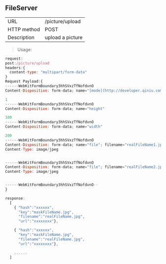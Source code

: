 ## FileServer
<table>
    <tbody>
    <tr>
        <td>URL</td>
        <td>/picture/upload</td>
    </tr>
    <tr>
        <td>HTTP method</td>
        <td>POST</td>
    </tr>
    <tr>
        <td>Description</td>
        <td>upload a picture</td>
    </tr>
    </tbody>
</table>


> Usage:

```javascript
request:
post:/picture/upload
headers:{
  content-type: "multipart/form-data"
}
Request Payload:{
------WebKitFormBoundary3hhSVxzTfNofdvnO
Content-Disposition: form-data; name="[mode](http://developer.qiniu.com/docs/v6/api/reference/fop/image/imageview2.html#imageView2-specification)"

1
------WebKitFormBoundary3hhSVxzTfNofdvnO
Content-Disposition: form-data; name="height"

100
------WebKitFormBoundary3hhSVxzTfNofdvnO
Content-Disposition: form-data; name="width"

200
------WebKitFormBoundary3hhSVxzTfNofdvnO
Content-Disposition: form-data; name="file"; filename="realFileName1.jpg"
Content-Type: image/jpeg


------WebKitFormBoundary3hhSVxzTfNofdvnO
Content-Disposition: form-data; name="file"; filename="realFileName2.jpg"
Content-Type: image/jpeg


------WebKitFormBoundary3hhSVxzTfNofdvnO--
}

response:
  [
    { "hash":"xxxxxx",
      "key":"maskFileName.jpg",
      "filename":"realFileName.jpg",
      "url":"xxxxxxxx"},

    { "hash":"xxxxxx",
      "key":"maskFileName.jpg",
      "filename":"realFileName.jpg",
      "url":"xxxxxxxx"},

    ......
  ]

```
